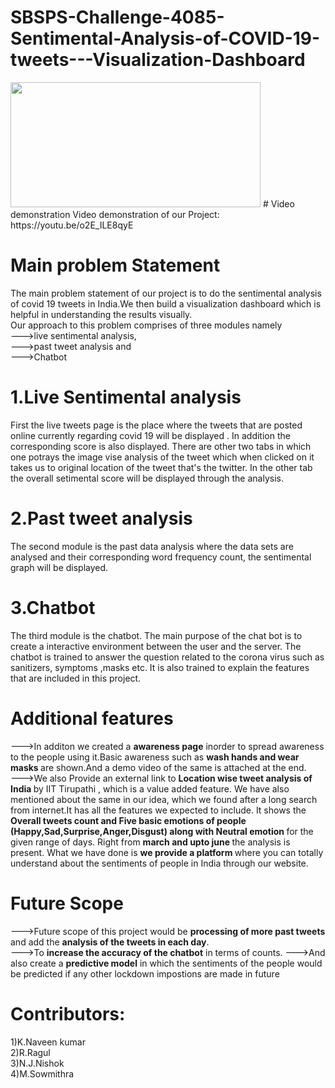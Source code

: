 # SBSPS-Challenge-4085-Sentimental-Analysis-of-COVID-19-tweets---Visualization-Dashboard

<img src="Home page.bmp" width="400" height="200">
# Video demonstration
Video demonstration of our Project:
https://youtu.be/o2E_ILE8qyE

# Main problem Statement
The main problem statement of our project is to do the sentimental analysis of covid 19 tweets in India.We then build a visualization dashboard which is helpful in understanding the results visually.  
Our approach to this problem comprises of three modules namely <br>
--->live sentimental analysis,<br> 
--->past tweet analysis and<br>
--->Chatbot 


# 1.Live Sentimental analysis
First the live tweets page is the place where the tweets that are posted online currently regarding covid 19 will be  displayed . In addition the corresponding score is also displayed. There are other two tabs in which one potrays the image vise analysis of the tweet which when clicked on it takes us to original location of the tweet that's the twitter. In the other tab the overall setimental score will be displayed through the analysis. 
<br>

# 2.Past tweet analysis
The second module is the past data analysis where the data sets are analysed and their corresponding word frequency count, the sentimental graph will be displayed. 
<br>

# 3.Chatbot
The third module is the chatbot. The main purpose of the chat bot is to create a interactive environment between the user and the server. The chatbot is trained to answer the question related to the corona virus such as sanitizers, symptoms ,masks etc. It is also trained to explain the features that are included in this project. 
<br>

# Additional features

--->In additon we created a <b> awareness page</b> inorder to spread awareness to the people using it.Basic awareness such as <b> wash hands and wear masks </b>are shown.And a demo video of the same is attached at the end.<br>
--->We also Provide an external link to <b>Location wise tweet analysis of India </b> by IIT Tirupathi , which is a value added feature. We have also mentioned about the same in our idea, which we found after a long search from internet.It has all the features we expected to include. It shows the <b>Overall tweets count and Five basic emotions of people
(Happy,Sad,Surprise,Anger,Disgust) along with Neutral emotion </b> for the given range of days. Right from <b>march and upto june </b> the analysis is present. What we have done is <b>we provide a platform </b> where you can totally understand about the sentiments of people in India through our website.

# Future Scope

--->Future scope of this project would be <b>processing of more past tweets</b> and add the <b>analysis of the tweets in each day</b>. <br>
--->To <b>increase the accuracy of the chatbot</b> in terms of counts. 
--->And also create a <b>predictive model</b> in which the sentiments of the people would be predicted if any other lockdown impostions are made in future


# Contributors:

1)K.Naveen kumar<br>
2)R.Ragul<br>
3)N.J.Nishok<br>
4)M.Sowmithra


